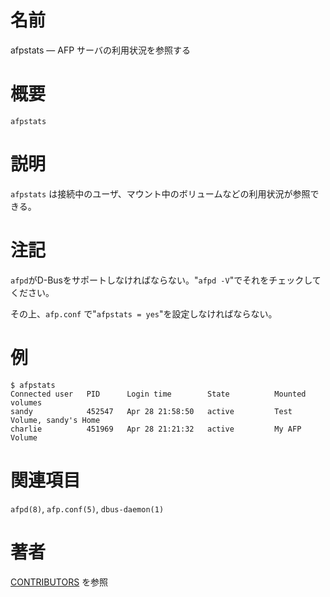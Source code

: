 # 名前

afpstats — AFP サーバの利用状況を参照する

# 概要

`afpstats`

# 説明

`afpstats` は接続中のユーザ、マウント中のボリュームなどの利用状況が参照できる。

# 注記

`afpd`がD-Busをサポートしなければならない。"`afpd -V`"でそれをチェックしてください。

その上、`afp.conf` で"`afpstats = yes`"を設定しなければならない。

# 例

    $ afpstats
    Connected user   PID      Login time        State          Mounted volumes
    sandy            452547   Apr 28 21:58:50   active         Test Volume, sandy's Home
    charlie          451969   Apr 28 21:21:32   active         My AFP Volume

# 関連項目

`afpd(8)`, `afp.conf(5)`, `dbus-daemon(1)`

# 著者

[CONTRIBUTORS](https://netatalk.io/contributors) を参照
